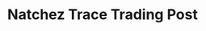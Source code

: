 ---
title: "Natchez Trace Trading Post"
url: /hohenwald/natchez-trace-trading-post/
shop: Lebensmittel
---